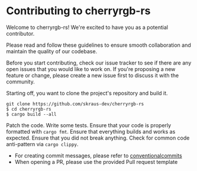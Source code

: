 # Contributing to cherryrgb-rs

Welcome to cherryrgb-rs! We're excited to have you as a potential contributor.

Please read and follow these guidelines to ensure smooth collaboration and maintain the quality of our codebase.

Before you start contributing, check our issue tracker to see if there are any open issues that you would like to work on.
If you're proposing a new feature or change, please create a new issue first to discuss it with the community.

Starting off, you want to clone the project's repository and build it.

    git clone https://github.com/skraus-dev/cherryrgb-rs
    $ cd cherryrgb-rs
    $ cargo build --all


Patch the code. Write some tests. Ensure that your code is properly formatted
with `cargo fmt`. Ensure that everything builds and works as expected. Ensure
that you did not break anything. Check for common code anti-pattern via `cargo clippy`.

- For creating commit messages, please refer to [conventionalcommits](https://www.conventionalcommits.org/en/v1.0.0/)
- When opening a PR, please use the provided Pull request template